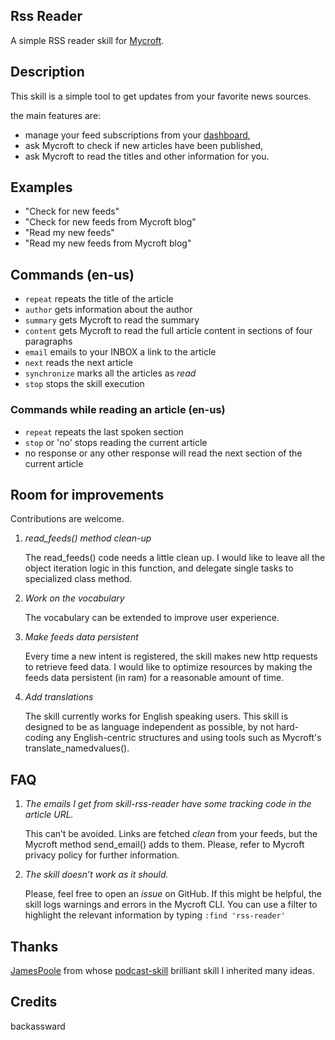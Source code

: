 ## Rss Reader
A simple RSS reader skill for [Mycroft](https://mycroft.ai/).

## Description
This skill is a simple tool to get updates from your favorite news sources.

the main features are: 
* manage your feed subscriptions from your [dashboard](https://home.mycroft.ai/), 
* ask Mycroft to check if new articles have been published, 
* ask Mycroft to read the titles and other information for you.

## Examples
 - "Check for new feeds"
 - "Check for new feeds from Mycroft blog"
 - "Read my new feeds"
 - "Read my new feeds from Mycroft blog"

## Commands (en-us)
* `repeat` repeats the title of the article
* `author` gets information about the author
* `summary` gets Mycroft to read the summary
* `content` gets Mycroft to read the full article content in sections of four paragraphs
* `email` emails to your INBOX a link to the article
* `next` reads the next article
* `synchronize` marks all the articles as _read_
* `stop` stops the skill execution

### Commands while reading an article (en-us)
* `repeat` repeats the last spoken section
* `stop` or 'no' stops reading the current article
* no response or any other response will read the next section of the current article

## Room for improvements
Contributions are welcome.

1. _read_feeds() method clean-up_

   The read_feeds() code needs a little clean up.
   I would like to leave all the object iteration logic in this function, and delegate single tasks to specialized class method.

2. _Work on the vocabulary_

   The vocabulary can be extended to improve user experience.
    
3. _Make feeds data persistent_

   Every time a new intent is registered, the skill makes new http requests to retrieve feed data. 
   I would like to optimize resources by making the feeds data persistent (in ram) for a reasonable amount of time.
   
4. _Add translations_   

   The skill currently works for English speaking users.
   This skill is designed to be as language independent as possible, by not hard-coding any English-centric structures and using tools such as Mycroft's translate_namedvalues().
     
## FAQ
1. _The emails I get from skill-rss-reader have some tracking code in the article URL._

   This can’t be avoided. Links are fetched _clean_ from your feeds, but the Mycroft method send_email() adds to them. Please, refer to Mycroft privacy policy for further information.

2. _The skill doesn’t work as it should._

   Please, feel free to open an _issue_ on GitHub. If this might be helpful, the skill logs warnings and errors in the Mycroft CLI. You can use a filter to highlight the relevant information by typing `:find 'rss-reader'`

## Thanks
[JamesPoole](https://github.com/JamesPoole/) from whose [podcast-skill](https://github.com/JamesPoole/podcast-skill) brilliant skill I inherited many ideas. 

## Credits
backassward


